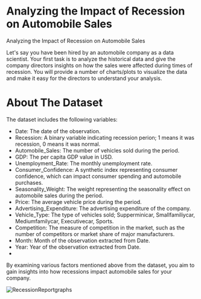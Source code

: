 # Analyzing the Impact of Recession on Automobile Sales
Analyzing the Impact of Recession on Automobile Sales

Let's say you have been hired by an automobile company as a data scientist. Your first task is to analyze the historical data and give the company directors insights on how the sales were affected during times of recession. You will provide a number of charts/plots to visualize the data and make it easy for the directors to understand your analysis.

# About The Dataset

The dataset includes the following variables:

* Date: The date of the observation.
* Recession: A binary variable indicating recession perion; 1 means it was recession, 0 means it was normal.
* Automobile_Sales: The number of vehicles sold during the period.
* GDP: The per capita GDP value in USD.
* Unemployment_Rate: The monthly unemployment rate.
* Consumer_Confidence: A synthetic index representing consumer confidence, which can impact consumer spending and automobile purchases.
* Seasonality_Weight: The weight representing the seasonality effect on automobile sales during the period.
* Price: The average vehicle price during the period.
* Advertising_Expenditure: The advertising expenditure of the company.
* Vehicle_Type: The type of vehicles sold; Supperminicar, Smallfamiliycar, Mediumfamilycar, Executivecar, Sports.
* Competition: The measure of competition in the market, such as the number of competitors or market share of major manufacturers.
* Month: Month of the observation extracted from Date.
* Year: Year of the observation extracted from Date.
* 
 By examining various factors mentioned above from the dataset, you aim to gain insights into how recessions impact automobile sales for your company.

![RecessionReportgraphs](https://github.com/user-attachments/assets/a6b7c384-cc15-4cca-a592-fe622f87bc52)

